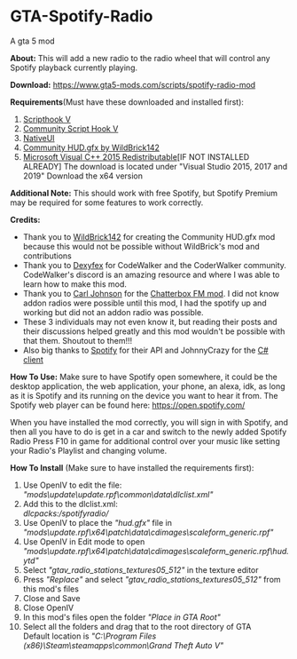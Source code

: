 # GTA-Spotify-Radio
A gta 5 mod

<b>About:</b>
This will add a new radio to the radio wheel that will control any Spotify playback currently playing.

<b>Download:</b>
<a href="https://www.gta5-mods.com/scripts/spotify-radio-mod">https://www.gta5-mods.com/scripts/spotify-radio-mod</a>

<b>Requirements</b>(Must have these downloaded and installed first):
<ol>
<li><a href ="https://www.gta5-mods.com/tools/script-hook-v">Scripthook V</a></li>
<li><a href="https://www.gta5-mods.com/tools/scripthookv-net">Community Script Hook V</a></li>	
<li><a href="https://gtaforums.com/topic/809284-net-nativeui/">NativeUI</a></li>
<li><a href="https://www.gta5-mods.com/tools/community-hud-gfx-for-add-on-radio-stations">Community HUD.gfx by WildBrick142</a></li>	
<li><a href="https://support.microsoft.com/en-us/help/2977003/the-latest-supported-visual-c-downloads">Microsoft Visual C++ 2015 Redistributable</a>[IF NOT INSTALLED ALREADY]
The download is located under "Visual Studio 2015, 2017 and 2019"
Download the x64 version</li>
</ol>

<b>Additional Note:</b>
	This should work with free Spotify, but Spotify Premium may be required for some features to work correctly.

<b>Credits:</b>
<ul>
	<li>Thank you to <a href="https://www.gta5-mods.com/users/WildBrick142">WildBrick142</a> for creating the Community HUD.gfx mod because this would not be possible without WildBrick's mod and contributions</li>
    <li>Thank you to <a href="https://www.gta5-mods.com/users/dexyfex">Dexyfex</a> for CodeWalker and the CoderWalker community. CodeWalker's discord is an amazing resource and where I was able to learn how to 
	make this mod.</li>
	<li>Thank you to <a href="https://www.gta5-mods.com/users/YHWHDios">Carl Johnson</a> for the <a href="https://www.gta5-mods.com/misc/chatterbox-fm-radio-station-add-on">Chatterbox FM mod</a>. I did not know addon radios were
	possible until this mod, I had the spotify up and working but did not an addon radio was possible.</li>
	<li>These 3 individuals may not even know it, but reading their posts and their discussions helped greatly and this mod wouldn't be possible with that them. Shoutout to them!!!</li>
    <li>Also big thanks to <a href="https://www.spotify.com/">Spotify</a> for their API and JohnnyCrazy for the <a href="https://johnnycrazy.github.io/SpotifyAPI-NET/">C# client</a></li>
</ul>


<b>How To Use:</b>
Make sure to have Spotify open somewhere, it could be the desktop application, the web application, your phone, an alexa, idk, as long
as it is Spotify and its running on the device you want to hear it from.
The Spotify web player can be found here: <a href="https://open.spotify.com/">https://open.spotify.com/</a>

When you have installed the mod correctly, you will sign in with Spotify, and then all you have to do is get in a car and switch to the newly added Spotify Radio
Press F10 in game for additional control over your music like setting your Radio's Playlist and changing volume.


<b>How To Install</b> (Make sure to have installed the requirements first):
<ol>
	<li>Use OpenIV to edit the file:  <i>"mods\update\update.rpf\common\data\dlclist.xml"</i></li>
	<li>Add this to the dlclist.xml:<br><i><item>dlcpacks:/spotifyradio/</item></i><br></li>
    <li>Use OpenIV to place the <i>"hud.gfx"</i> file in <i>"mods\update.rpf\x64\patch\data\cdimages\scaleform_generic.rpf"</i></li>
    <li>Use OpenIV in Edit mode to open <br><i>"mods\update.rpf\x64\patch\data\cdimages\scaleform_generic.rpf\hud.ytd"</i><br></li>
	<li>Select <i>"gtav_radio_stations_textures05_512"</i> in the texture editor</li>
	<li>Press <i>"Replace"</i> and select <i>"gtav_radio_stations_textures05_512"</i> from this mod's files</li>
	<li>Close and Save</li>
	<li>Close OpenIV</li>
	<li>In this mod's files open the folder <i>"Place in GTA Root"</i></li>
	<li>Select all the folders and drag that to the root directory of GTA<br>Default location is <i>"C:\Program Files (x86)\Steam\steamapps\common\Grand Theft Auto V"</i></li>
</ol>
